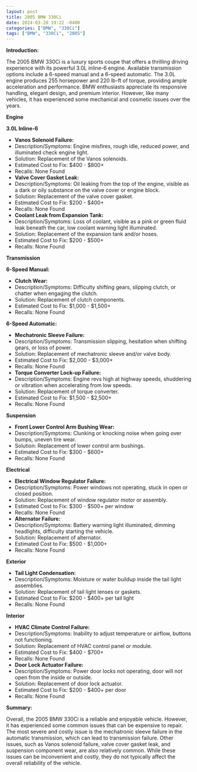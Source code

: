 ```yaml
---
layout: post
title: 2005 BMW 330Ci
date: 2024-03-28 19:22 -0400
categories: ["BMW", "330Ci"]
tags: ["BMW", "330Ci", "2005"]
---
```

**Introduction:**

The 2005 BMW 330Ci is a luxury sports coupe that offers a thrilling driving experience with its powerful 3.0L inline-6 engine. Available transmission options include a 6-speed manual and a 6-speed automatic. The 3.0L engine produces 255 horsepower and 220 lb-ft of torque, providing ample acceleration and performance. BMW enthusiasts appreciate its responsive handling, elegant design, and premium interior. However, like many vehicles, it has experienced some mechanical and cosmetic issues over the years.

**Engine**

**3.0L Inline-6**

* **Vanos Solenoid Failure:**
 * Description/Symptoms: Engine misfires, rough idle, reduced power, and illuminated check engine light.
 * Solution: Replacement of the Vanos solenoids.
 * Estimated Cost to Fix: $400 - $800+
 * Recalls: None Found
* **Valve Cover Gasket Leak:**
 * Description/Symptoms: Oil leaking from the top of the engine, visible as a dark or oily substance on the valve cover or engine block.
 * Solution: Replacement of the valve cover gasket.
 * Estimated Cost to Fix: $200 - $400+
 * Recalls: None Found
* **Coolant Leak from Expansion Tank:**
 * Description/Symptoms: Loss of coolant, visible as a pink or green fluid leak beneath the car, low coolant warning light illuminated.
 * Solution: Replacement of the expansion tank and/or hoses.
 * Estimated Cost to Fix: $200 - $500+
 * Recalls: None Found

**Transmission**

**6-Speed Manual:**

* **Clutch Wear:**
 * Description/Symptoms: Difficulty shifting gears, slipping clutch, or chatter when engaging the clutch.
 * Solution: Replacement of clutch components.
 * Estimated Cost to Fix: $1,000 - $1,500+
 * Recalls: None Found

**6-Speed Automatic:**

* **Mechatronic Sleeve Failure:**
 * Description/Symptoms: Transmission slipping, hesitation when shifting gears, or loss of power.
 * Solution: Replacement of mechatronic sleeve and/or valve body.
 * Estimated Cost to Fix: $2,000 - $3,000+
 * Recalls: None Found
* **Torque Converter Lock-up Failure:**
 * Description/Symptoms: Engine revs high at highway speeds, shuddering or vibration when accelerating from low speeds.
 * Solution: Replacement of torque converter.
 * Estimated Cost to Fix: $1,500 - $2,500+
 * Recalls: None Found

**Suspension**

* **Front Lower Control Arm Bushing Wear:**
 * Description/Symptoms: Clunking or knocking noise when going over bumps, uneven tire wear.
 * Solution: Replacement of lower control arm bushings.
 * Estimated Cost to Fix: $300 - $600+
 * Recalls: None Found

**Electrical**

* **Electrical Window Regulator Failure:**
 * Description/Symptoms: Power windows not operating, stuck in open or closed position.
 * Solution: Replacement of window regulator motor or assembly.
 * Estimated Cost to Fix: $300 - $500+ per window
 * Recalls: None Found
* **Alternator Failure:**
 * Description/Symptoms: Battery warning light illuminated, dimming headlights, difficulty starting the vehicle.
 * Solution: Replacement of alternator.
 * Estimated Cost to Fix: $500 - $1,000+
 * Recalls: None Found

**Exterior**

* **Tail Light Condensation:**
 * Description/Symptoms: Moisture or water buildup inside the tail light assemblies.
 * Solution: Replacement of tail light lenses or gaskets.
 * Estimated Cost to Fix: $200 - $400+ per tail light
 * Recalls: None Found

**Interior**

* **HVAC Climate Control Failure:**
 * Description/Symptoms: Inability to adjust temperature or airflow, buttons not functioning.
 * Solution: Replacement of HVAC control panel or module.
 * Estimated Cost to Fix: $400 - $700+
 * Recalls: None Found
* **Door Lock Actuator Failure:**
 * Description/Symptoms: Power door locks not operating, door will not open from the inside or outside.
 * Solution: Replacement of door lock actuator.
 * Estimated Cost to Fix: $200 - $400+ per door
 * Recalls: None Found

**Summary:**

Overall, the 2005 BMW 330Ci is a reliable and enjoyable vehicle. However, it has experienced some common issues that can be expensive to repair. The most severe and costly issue is the mechatronic sleeve failure in the automatic transmission, which can lead to transmission failure. Other issues, such as Vanos solenoid failure, valve cover gasket leak, and suspension component wear, are also relatively common. While these issues can be inconvenient and costly, they do not typically affect the overall reliability of the vehicle.
